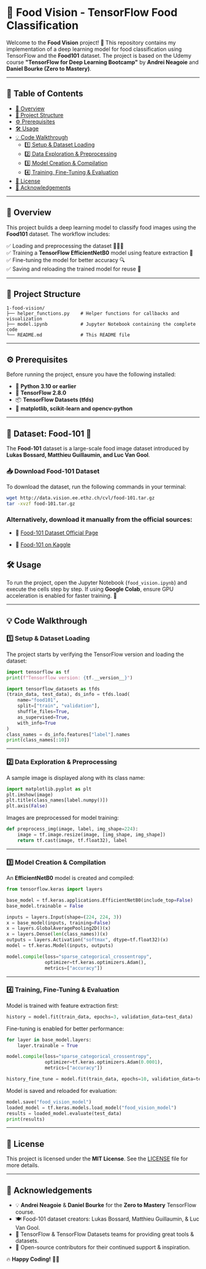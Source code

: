 # 🍔 Food Vision - TensorFlow Food Classification

Welcome to the **Food Vision** project! 🚀 This repository contains my implementation of a deep learning model for food classification using TensorFlow and the **Food101** dataset. The project is based on the Udemy course **"TensorFlow for Deep Learning Bootcamp"** by **Andrei Neagoie** and **Daniel Bourke (Zero to Mastery)**.

---

## 📜 Table of Contents

- [📌 Overview](#-overview)
- [📂 Project Structure](#-project-structure)
- [⚙️ Prerequisites](#️-prerequisites)
- [🛠️ Usage](#%EF%B8%8F-usage)
- [💡 Code Walkthrough](#-code-walkthrough)
  - [1️⃣ Setup & Dataset Loading](#1%EF%B8%8F-setup--dataset-loading)
  - [2️⃣ Data Exploration & Preprocessing](#2%EF%B8%8F-data-exploration--preprocessing)
  - [3️⃣ Model Creation & Compilation](#3%EF%B8%8F-model-creation--compilation)
  - [4️⃣ Training, Fine-Tuning & Evaluation](#4%EF%B8%8F-training-fine-tuning--evaluation)
- [📜 License](#-license)
- [🙏 Acknowledgements](#-acknowledgements)

---

## 📌 Overview

This project builds a deep learning model to classify food images using the **Food101** dataset. The workflow includes:

✅ Loading and preprocessing the dataset 🍕🍔🥗  
✅ Training a **TensorFlow EfficientNetB0** model using feature extraction 🎯  
✅ Fine-tuning the model for better accuracy 🔍  
✅ Saving and reloading the trained model for reuse 💾  

---

## 📂 Project Structure

```
1-food-vision/
├── helper_functions.py    # Helper functions for callbacks and visualization
├── model.ipynb            # Jupyter Notebook containing the complete code
└── README.md              # This README file
```

---

## ⚙️ Prerequisites

Before running the project, ensure you have the following installed:

- 🐍 **Python 3.10 or earlier**
- 🤖 **TensorFlow 2.8.0**
- 📦 **TensorFlow Datasets (tfds)**
- 📌 **matplotlib, scikit-learn and opencv-python**

---

## 📂 Dataset: Food-101 🍛
The **Food-101** dataset is a large-scale food image dataset introduced by **Lukas Bossard, Matthieu Guillaumin, and Luc Van Gool**.

### 📥 Download Food-101 Dataset
To download the dataset, run the following commands in your terminal:

```bash
wget http://data.vision.ee.ethz.ch/cvl/food-101.tar.gz
tar -xvzf food-101.tar.gz
```

### Alternatively, download it manually from the official sources:

- 🔗 [Food-101 Dataset Official Page](https://data.vision.ee.ethz.ch/cvl/datasets_extra/food-101/)

- 🔗 [Food-101 on Kaggle](https://www.kaggle.com/datasets/kmader/food41)

## 🛠️ Usage

To run the project, open the Jupyter Notebook (`food_vision.ipynb`) and execute the cells step by step. If using **Google Colab**, ensure GPU acceleration is enabled for faster training. 🚀

---

## 💡 Code Walkthrough

### 1️⃣ Setup & Dataset Loading

The project starts by verifying the TensorFlow version and loading the dataset:

```python
import tensorflow as tf
print(f"Tensorflow version: {tf.__version__}")

import tensorflow_datasets as tfds
(train_data, test_data), ds_info = tfds.load(
    name="food101",
    split=["train", "validation"],
    shuffle_files=True,
    as_supervised=True,
    with_info=True
)
class_names = ds_info.features["label"].names
print(class_names[:10])
```

---

### 2️⃣ Data Exploration & Preprocessing

A sample image is displayed along with its class name:

```python
import matplotlib.pyplot as plt
plt.imshow(image)
plt.title(class_names[label.numpy()])
plt.axis(False)
```

Images are preprocessed for model training:

```python
def preprocess_img(image, label, img_shape=224):
    image = tf.image.resize(image, [img_shape, img_shape])
    return tf.cast(image, tf.float32), label
```

---

### 3️⃣ Model Creation & Compilation

An **EfficientNetB0** model is created and compiled:

```python
from tensorflow.keras import layers

base_model = tf.keras.applications.EfficientNetB0(include_top=False)
base_model.trainable = False

inputs = layers.Input(shape=(224, 224, 3))
x = base_model(inputs, training=False)
x = layers.GlobalAveragePooling2D()(x)
x = layers.Dense(len(class_names))(x)
outputs = layers.Activation("softmax", dtype=tf.float32)(x)
model = tf.keras.Model(inputs, outputs)

model.compile(loss="sparse_categorical_crossentropy",
              optimizer=tf.keras.optimizers.Adam(),
              metrics=["accuracy"])
```

---

### 4️⃣ Training, Fine-Tuning & Evaluation

Model is trained with feature extraction first:

```python
history = model.fit(train_data, epochs=3, validation_data=test_data)
```

Fine-tuning is enabled for better performance:

```python
for layer in base_model.layers:
    layer.trainable = True

model.compile(loss="sparse_categorical_crossentropy",
              optimizer=tf.keras.optimizers.Adam(0.0001),
              metrics=["accuracy"])

history_fine_tune = model.fit(train_data, epochs=10, validation_data=test_data)
```

Model is saved and reloaded for evaluation:

```python
model.save("food_vision_model")
loaded_model = tf.keras.models.load_model("food_vision_model")
results = loaded_model.evaluate(test_data)
print(results)
```

---

## 📜 License

This project is licensed under the **MIT License**. See the [LICENSE](https://github.com/Vardhan1303/tensorflow/blob/main/LICENSE) file for more details.

---

## 🙏 Acknowledgements

- 💡 **Andrei Neagoie** & **Daniel Bourke** for the **Zero to Mastery** TensorFlow course.  
- 🍽️ Food-101 dataset creators: Lukas Bossard, Matthieu Guillaumin, & Luc Van Gool.
- 🚀 TensorFlow & TensorFlow Datasets teams for providing great tools & datasets.  
- 🌟 Open-source contributors for their continued support & inspiration.  

🔥 **Happy Coding!** 🚀🍔
